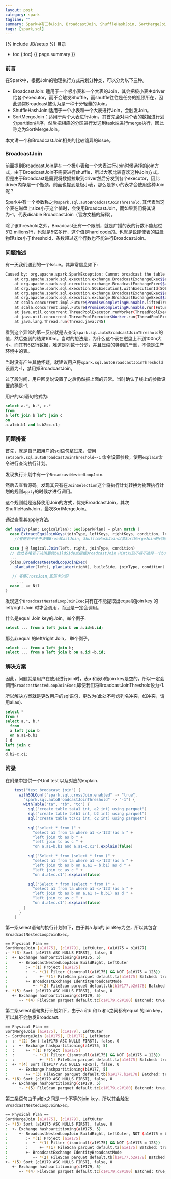 ```yaml
---
layout: post
category: spark
tagline: ""
summary: Spark中有三种Join, BroadcastJoin, ShuffleHashJoin, SortMergeJoin。而BroadcastJoin通常认为是一种较为轻量的Join，因为其不走shuffle，本文描述一个与BroadcastJoin相关比较诡异的Issue。
tags: [spark,sql]
---
```

{% include JB/setup %}
目录

* toc
{:toc}
{{ page.summary }}

### 前言

在Spark中，根据Join的物理执行方式来划分种类，可以分为以下三种。

- BroadcastJoin: 适用于一个极小表和一个大表的Join，其会把极小表由driver给各个executor，而不会触发Shuffle，而shuffle往往是任务的瓶颈所在，因此通常Broadcast被认为是一种十分轻量的Join。
- ShuffleHashJoin:适用于一个小表和一个大表进行Join，会触发Join。
- SortMergeJoin：适用于两个大表进行Join，其首先会对两个表的数据进行划分partition排序，然后把相应的分区进行发送到task端进行merge执行，因此称之为SortMergeJoin。

本文讲一个和BroadcastJoin相关的比较诡异的issue。



### BroadcastJoin
前面提到BroadcastJoin是在一个极小表和一个大表进行Join时候选择的join方式，由于BroadcastJoin不需要进行shuffle，所以大家比较喜欢这种Join方式。但是由于Broadcast是需要将数据拉取到driver然后分发到各个executor，因此driver内存是一个瓶颈。前面也提到是极小表，那么是多小的表才会使用这种Join呢？

Spark中有一个参数称之为`spark.sql.autoBroadcastJoinThreshold`, 其代表当这个表在磁盘上size小于这个值时，会使用BroadcastJoin，而如果我们将其设为-1，代表disable BroadcastJoin（官方文档的解释)。

除了该threshold之外，Broadcast还有一个限制，就是广播的表的行数不能超过512 milions行，也就是5亿多行，这个值是hard code的。也就是说即使表的磁盘物理size小于threshold，条数超过这个行数也不能进行BroadcastJoin。



### 问题描述

有一天我们遇到的一个Issue。其异常信息如下:

```bash
Caused by: org.apache.spark.SparkException: Cannot broadcast the table with more than 512 millions rows: 620880056 rows
	at org.apache.spark.sql.execution.exchange.BroadcastExchangeExec$$anonfun$relationFuture$1$$anonfun$apply$1.apply(BroadcastExchangeExec.scala:78)
	at org.apache.spark.sql.execution.exchange.BroadcastExchangeExec$$anonfun$relationFuture$1$$anonfun$apply$1.apply(BroadcastExchangeExec.scala:73)
	at org.apache.spark.sql.execution.SQLExecution$.withExecutionId(SQLExecution.scala:97)
	at org.apache.spark.sql.execution.exchange.BroadcastExchangeExec$$anonfun$relationFuture$1.apply(BroadcastExchangeExec.scala:72)
	at org.apache.spark.sql.execution.exchange.BroadcastExchangeExec$$anonfun$relationFuture$1.apply(BroadcastExchangeExec.scala:72)
	at scala.concurrent.impl.Future$PromiseCompletingRunnable.liftedTree1$1(Future.scala:24)
	at scala.concurrent.impl.Future$PromiseCompletingRunnable.run(Future.scala:24)
	at java.util.concurrent.ThreadPoolExecutor.runWorker(ThreadPoolExecutor.java:1142)
	at java.util.concurrent.ThreadPoolExecutor$Worker.run(ThreadPoolExecutor.java:617)
	at java.lang.Thread.run(Thread.java:745)
```



看到这个异常的第一反应就是去查询`spark.sql.autoBroadcastJoinThreshold`的值，然后查到的结果100m。当时的想法是，为什么这个表在磁盘上不到100m大小，而其有6亿行数据，难道是列数十分少，并且压缩的特别的严重，不像是生产环境中的表。

当时没有产生其他怀疑，就建议用户将`spark.sql.autoBroadcastJoinThreshold`设置为-1，禁用掉BroadcastJoin。

过了段时间，用户回复说设置了之后仍然报上面的异常。当时确认了线上的参数设置的确是-1.

用户的sql语句格式为:

```sql
select a.*, b.*, c.* 
from
a left join b left join c 
on
a.a1=b.b1 and b.b2=c.c1;
```



### 问题排查

首先，就是自己把用户的sql语句拿过来，使用 `setspark.sql.autoBroadcastJoinThreshold=-1` 命令设置参数，使用`explain`命令进行查询执行计划。

发现执行计划中有一个`BroadcastNestedLoopJoin`.

然后去查看源码。发现其只有在`JoinSelection`这个将执行计划转换为物理执行计划的规则`apply`的时候才进行调用。

这个规则就是选择使用Join的方式，优先BroadcastJoin，其次ShuffleHashJoin，最次SortMergeJoin。

通过查看其apply方法.

```scala
def apply(plan: LogicalPlan): Seq[SparkPlan] = plan match {
  case ExtractEquiJoinKeys(joinType, leftKeys, rightKeys, condition, left, right)
	//省略若干关于决策BroadCastJoin, ShuffleHashJoin以及SortMergeJoin的代码
  
  case j @ logical.Join(left, right, joinType, condition)
  // 此处省略若干决策最优buildSide或根据BroadcastJoin Hint以及不得不选择一个buildSide的代码
  ...  
  joins.BroadcastNestedLoopJoinExec(
    planLater(left), planLater(right), buildSide, joinType, condition) :: Nil

   // 省略CrossJoin,即笛卡尔积
	 ...
  case _ => Nil
}
```

发现这个`BroadcastNestedLoopJoinExec`只有在不能提取出equal的join key 的left/right Join 时才会调用，而且是一定会调用。

什么是equal Join key的Join。举个例子.

```sql
select ... from a left join b on a.id=b.id;
```

那么非equal 的left/right Join， 举个例子。

```sql
select ... from a left join b;
select ... from a left join b on a.id!=b.id;
```

### 解决方案

因此，问题就是用户在使用进行join时，表a 和表b的join key是空的，所以一定会调用`BroadcastNestedLoopJoinExec`,即使我们将BroadcastJoinThreshold设为-1.

所以解决方案就是更改用户的sql语句，更改为(此处不考虑列名冲突，如冲突，请用alias).

```sql
select * 
from (
select a.*, b.*
  from 
  a left join b
  on a.a1=b.b1
) d
left join c 
on
d.b2=c.c1;
```



### 附录

在附录中提供一个Unit test 以及对应的explain.

```scala
    test("test brodacast join") {
      withSQLConf("spark.sql.crossJoin.enabled" -> "true",
        "spark.sql.autoBroadcastJoinThreshold" -> "-1") {
        withTable("ta", "tb", "tc") {
          sql("create table ta(a1 int, a2 int) using parquet")
          sql("create table tb(b1 int, b2 int) using parquet")
          sql("create table tc(c1 int, c2 int) using parquet")

          sql("select * from (" +
            "select a1 from ta where a1 <>'123')as a " +
            "left join tb as b " +
            "left join tc as c " +
            "on a.a1=b.b1 and a.a1=c.c1").explain(false)

          sql("Select * from (select * from (" +
            "select a1 from ta where a1 <>'123')as a " +
            "left join tb as b on a.a1 = b.b1) as d " +
            "left join tc as c " +
            "on d.a1=c.c1").explain(false)

          sql("Select * from (select * from (" +
            "select a1 from ta where a1 <>'123')as a " +
            "left join tb as b on a.a1 != b.b1) as d " +
            "left join tc as c " +
            "on d.a1=c.c1").explain(false)
        }
      }
    }
```

第一条select语句的执行计划如下，由于其a 与b的 joinKey为空，所以其包含`BroadcastNestedLoopJoinExec`。

```bash
== Physical Plan ==
SortMergeJoin [a1#175], [c1#179], LeftOuter, (a1#175 = b1#177)
:- *(3) Sort [a1#175 ASC NULLS FIRST], false, 0
:  +- Exchange hashpartitioning(a1#175, 5)
:     +- BroadcastNestedLoopJoin BuildRight, LeftOuter
:        :- *(1) Project [a1#175]
:        :  +- *(1) Filter (isnotnull(a1#175) && NOT (a1#175 = 123))
:        :     +- *(1) FileScan parquet default.ta[a1#175] Batched: true, Format: Parquet, Location: InMemoryFileIndex[file:/Users/fwang12/ebay/spark-longwing/mllib-local/spark-warehouse/ta], PartitionFilters: [], PushedFilters: [IsNotNull(a1), Not(EqualTo(a1,123))], ReadSchema: struct<a1:int>
:        +- BroadcastExchange IdentityBroadcastMode
:           +- *(2) FileScan parquet default.tb[b1#177,b2#178] Batched: true, Format: Parquet, Location: InMemoryFileIndex[file:/Users/fwang12/ebay/spark-longwing/mllib-local/spark-warehouse/tb], PartitionFilters: [], PushedFilters: [], ReadSchema: struct<b1:int,b2:int>
+- *(5) Sort [c1#179 ASC NULLS FIRST], false, 0
   +- Exchange hashpartitioning(c1#179, 5)
      +- *(4) FileScan parquet default.tc[c1#179,c2#180] Batched: true, Format: Parquet, Location: InMemoryFileIndex[file:/Users/fwang12/ebay/spark-longwing/mllib-local/spark-warehouse/tc], PartitionFilters: [], PushedFilters: [], ReadSchema: struct<c1:int,c2:int>

```

第二条select语句执行计划如下，由于a 和b 和 b 和c之间都有equal 的join key，所以其不会触发Broadcast.

```bash
== Physical Plan ==
SortMergeJoin [a1#175], [c1#179], LeftOuter
:- SortMergeJoin [a1#175], [b1#177], LeftOuter
:  :- *(2) Sort [a1#175 ASC NULLS FIRST], false, 0
:  :  +- Exchange hashpartitioning(a1#175, 5)
:  :     +- *(1) Project [a1#175]
:  :        +- *(1) Filter (isnotnull(a1#175) && NOT (a1#175 = 123))
:  :           +- *(1) FileScan parquet default.ta[a1#175] Batched: true, Format: Parquet, Location: InMemoryFileIndex[file:/Users/fwang12/ebay/spark-longwing/mllib-local/spark-warehouse/ta], PartitionFilters: [], PushedFilters: [IsNotNull(a1), Not(EqualTo(a1,123))], ReadSchema: struct<a1:int>
:  +- *(4) Sort [b1#177 ASC NULLS FIRST], false, 0
:     +- Exchange hashpartitioning(b1#177, 5)
:        +- *(3) FileScan parquet default.tb[b1#177,b2#178] Batched: true, Format: Parquet, Location: InMemoryFileIndex[file:/Users/fwang12/ebay/spark-longwing/mllib-local/spark-warehouse/tb], PartitionFilters: [], PushedFilters: [], ReadSchema: struct<b1:int,b2:int>
+- *(6) Sort [c1#179 ASC NULLS FIRST], false, 0
   +- Exchange hashpartitioning(c1#179, 5)
      +- *(5) FileScan parquet default.tc[c1#179,c2#180] Batched: true, Format: Parquet, Location: InMemoryFileIndex[file:/Users/fwang12/ebay/spark-longwing/mllib-local/spark-warehouse/tc], PartitionFilters: [], PushedFilters: [], ReadSchema: struct<c1:int,c2:int>

```

第三条语句由于a和b之间是一个不等的join key，所以其会触发`BroadcastNestedLoopJoinExec`。

```bash
== Physical Plan ==
SortMergeJoin [a1#175], [c1#179], LeftOuter
:- *(3) Sort [a1#175 ASC NULLS FIRST], false, 0
:  +- Exchange hashpartitioning(a1#175, 5)
:     +- BroadcastNestedLoopJoin BuildRight, LeftOuter, NOT (a1#175 = b1#177)
:        :- *(1) Project [a1#175]
:        :  +- *(1) Filter (isnotnull(a1#175) && NOT (a1#175 = 123))
:        :     +- *(1) FileScan parquet default.ta[a1#175] Batched: true, Format: Parquet, Location: InMemoryFileIndex[file:/Users/fwang12/ebay/spark-longwing/mllib-local/spark-warehouse/ta], PartitionFilters: [], PushedFilters: [IsNotNull(a1), Not(EqualTo(a1,123))], ReadSchema: struct<a1:int>
:        +- BroadcastExchange IdentityBroadcastMode
:           +- *(2) FileScan parquet default.tb[b1#177,b2#178] Batched: true, Format: Parquet, Location: InMemoryFileIndex[file:/Users/fwang12/ebay/spark-longwing/mllib-local/spark-warehouse/tb], PartitionFilters: [], PushedFilters: [], ReadSchema: struct<b1:int,b2:int>
+- *(5) Sort [c1#179 ASC NULLS FIRST], false, 0
   +- Exchange hashpartitioning(c1#179, 5)
      +- *(4) FileScan parquet default.tc[c1#179,c2#180] Batched: true, Format: Parquet, Location: InMemoryFileIndex[file:/Users/fwang12/ebay/spark-longwing/mllib-local/spark-warehouse/tc], PartitionFilters: [], PushedFilters: [], ReadSchema: struct<c1:int,c2:int>

```

